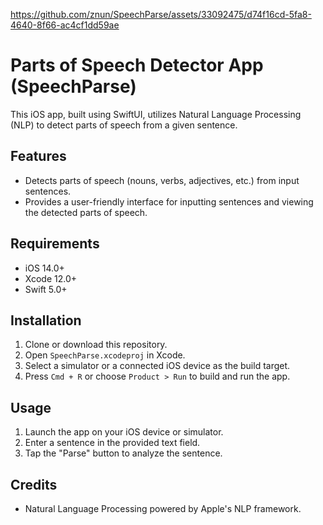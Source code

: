 https://github.com/znun/SpeechParse/assets/33092475/d74f16cd-5fa8-4640-8f66-ac4cf1dd59ae


# Parts of Speech Detector App (SpeechParse)

This iOS app, built using SwiftUI, utilizes Natural Language Processing (NLP) to detect parts of speech from a given sentence.

## Features

- Detects parts of speech (nouns, verbs, adjectives, etc.) from input sentences.
- Provides a user-friendly interface for inputting sentences and viewing the detected parts of speech.


## Requirements

- iOS 14.0+
- Xcode 12.0+
- Swift 5.0+

## Installation

1. Clone or download this repository.
2. Open `SpeechParse.xcodeproj` in Xcode.
3. Select a simulator or a connected iOS device as the build target.
4. Press `Cmd + R` or choose `Product > Run` to build and run the app.

## Usage

1. Launch the app on your iOS device or simulator.
2. Enter a sentence in the provided text field.
3. Tap the "Parse" button to analyze the sentence.


## Credits

- Natural Language Processing powered by Apple's NLP framework.




